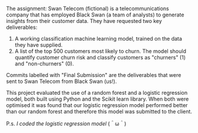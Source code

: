 The assignment: Swan Telecom (fictional) is a telecommunications company that has employed Black Swan (a team of analysts) to generate insights from their customer data.
They have requested two key deliverables:
  1. A working classification machine learning model, trained on the data they have supplied.
  2. A list of the top 500 customers most likely to churn.
The model should quantify customer churn risk and classify customers as "churners" (1) and "non-churners" (0).

Commits labelled with "Final Submission" are the deliverables that were sent to Swan Telecom from Black Swan (us!).

This project evaluated the use of a random forest and a logistic regression model, both built using Python and the Scikit learn library.
When both were optimised it was found that our logistic regression model performed better than our random forest and therefore this model was submitted
to the client.

P.s. _I coded the logistic regression model_ (＾ω＾)
